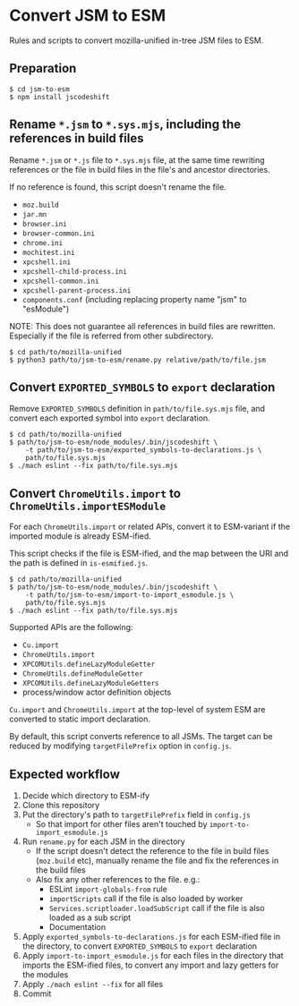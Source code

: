 # Convert JSM to ESM

Rules and scripts to convert mozilla-unified in-tree JSM files to ESM.

## Preparation

```
$ cd jsm-to-esm
$ npm install jscodeshift
```

## Rename `*.jsm` to `*.sys.mjs`, including the references in build files

Rename `*.jsm` or `*.js` file to `*.sys.mjs` file, at the same time rewriting references
or the file in build files in the file's and ancestor directories.

If no reference is found, this script doesn't rename the file.

 * `moz.build`
 * `jar.mn`
 * `browser.ini`
 * `browser-common.ini`
 * `chrome.ini`
 * `mochitest.ini`
 * `xpcshell.ini`
 * `xpcshell-child-process.ini`
 * `xpcshell-common.ini`
 * `xpcshell-parent-process.ini`
 * `components.conf` (including replacing property name "jsm" to "esModule")

NOTE: This does not guarantee all references in build files are rewritten.
Especially if the file is referred from other subdirectory.

```
$ cd path/to/mozilla-unified
$ python3 path/to/jsm-to-esm/rename.py relative/path/to/file.jsm
```

## Convert `EXPORTED_SYMBOLS` to `export` declaration

Remove `EXPORTED_SYMBOLS` definition in `path/to/file.sys.mjs` file, and convert
each exported symbol into `export` declaration.

```
$ cd path/to/mozilla-unified
$ path/to/jsm-to-esm/node_modules/.bin/jscodeshift \
    -t path/to/jsm-to-esm/exported_symbols-to-declarations.js \
    path/to/file.sys.mjs
$ ./mach eslint --fix path/to/file.sys.mjs
```

## Convert `ChromeUtils.import` to `ChromeUtils.importESModule`

For each `ChromeUtils.import` or related APIs, convert it to ESM-variant if
the imported module is already ESM-ified.

This script checks if the file is ESM-ified, and the map between the URI and
the path is defined in `is-esmified.js`.

```
$ cd path/to/mozilla-unified
$ path/to/jsm-to-esm/node_modules/.bin/jscodeshift \
    -t path/to/jsm-to-esm/import-to-import_esmodule.js \
    path/to/file.sys.mjs
$ ./mach eslint --fix path/to/file.sys.mjs
```

Supported APIs are the following:

 * `Cu.import`
 * `ChromeUtils.import`
 * `XPCOMUtils.defineLazyModuleGetter`
 * `ChromeUtils.defineModuleGetter`
 * `XPCOMUtils.defineLazyModuleGetters`
 * process/window actor definition objects

`Cu.import` and `ChromeUtils.import` at the top-level of system ESM are
converted to static import declaration.

By default, this script converts reference to all JSMs.
The target can be reduced by modifying `targetFilePrefix` option in `config.js`.

## Expected workflow

 1. Decide which directory to ESM-ify
 2. Clone this repository
 3. Put the directory's path to `targetFilePrefix` field in `config.js`
    * So that import for other files aren't touched by `import-to-import_esmodule.js`
 4. Run `rename.py` for each JSM in the directory
    * If the script doesn't detect the reference to the file in build files 
      (`moz.build` etc), manually rename the file and fix the references in 
      the build files
    * Also fix any other references to the file. e.g.:
      * ESLint `import-globals-from` rule
      * `importScripts` call if the file is also loaded by worker
      * `Services.scriptloader.loadSubScript` call if the file is also loaded 
        as a sub script
      * Documentation
 5. Apply `exported_symbols-to-declarations.js` for each ESM-ified file in the 
    directory, to convert `EXPORTED_SYMBOLS` to `export` declaration
 6. Apply `import-to-import_esmodule.js` for each files in the directory that 
    imports the ESM-ified files, to convert any import and lazy getters for
    the modules
 7. Apply `./mach eslint --fix` for all files
 8. Commit

